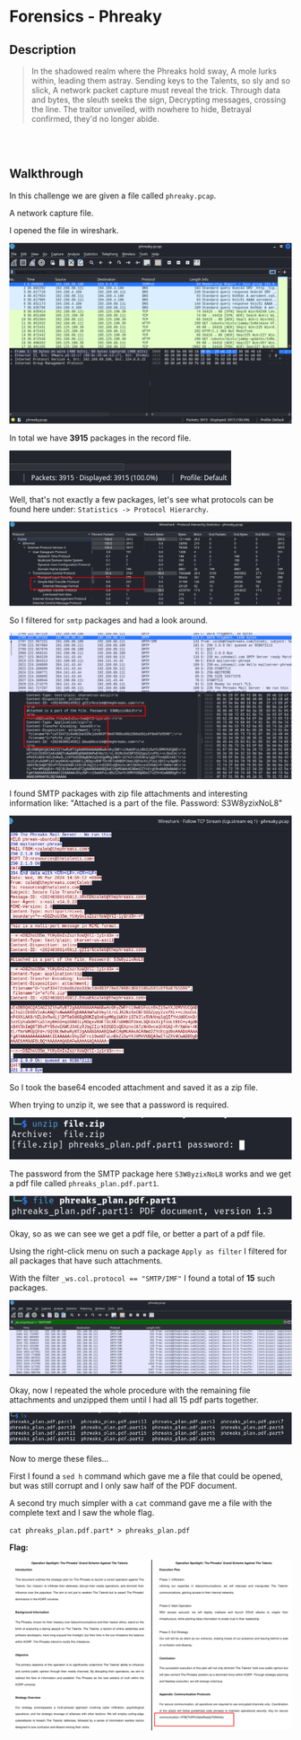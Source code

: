 # Forensics - Phreaky

## Description
> In the shadowed realm where the Phreaks hold sway,
A mole lurks within, leading them astray.
Sending keys to the Talents, so sly and so slick,
A network packet capture must reveal the trick.
Through data and bytes, the sleuth seeks the sign,
Decrypting messages, crossing the line.
The traitor unveiled, with nowhere to hide,
Betrayal confirmed, they'd no longer abide.

<br>
<br>

## Walkthrough

In this challenge we are given a file called `phreaky.pcap`.

A network capture file.

I opened the file in wireshark.

![Screenshot0](./screenshots/0.png)

In total we have __3915__ packages in the record file.

![Screenshot1](./screenshots/1.png)

Well, that's not exactly a few packages, let's see what protocols can be found here under: `Statistics -> Protocol Hierarchy`.

![Screenshot2](./screenshots/2.png)

So I filtered for `smtp` packages and had a look around.

![Screenshot3](./screenshots/3.png)

I found SMTP packages with zip file attachments and interesting information like: "Attached is a part of the file. Password: S3W8yzixNoL8"

![Screenshot4](./screenshots/4.png)

So I took the base64 encoded attachment and saved it as a zip file.

When trying to unzip it, we see that a password is required.

![Screenshot5](./screenshots/5.png)

The password from the SMTP package here `S3W8yzixNoL8` works and we get a pdf file called `phreaks_plan.pdf.part1`.

![Screenshot6](./screenshots/6.png)

Okay, so as we can see we get a pdf file, or better a part of a pdf file.

Using the right-click menu on such a package `Apply as filter` I filtered for all packages that have such attachments.

With the filter `_ws.col.protocol == "SMTP/IMF"` I found a total of __15__ such packages.

![Screenshot7](./screenshots/7.png)

Okay, now I repeated the whole procedure with the remaining file attachments and unzipped them until I had all 15 pdf parts together.

![Screenshot8](./screenshots/8.png)

Now to merge these files...

First I found a `sed h` command which gave me a file that could be opened, but was still corrupt and I only saw half of the PDF document.

A second try much simpler with a `cat` command gave me a file with the complete text and I saw the whole flag.

`cat phreaks_plan.pdf.part* > phreaks_plan.pdf`

__Flag:__

![Screenshot9](./screenshots/9.png)

